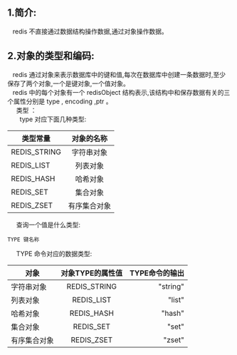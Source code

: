 ## 1.简介:
&nbsp;&nbsp; redis 不直接通过数据结构操作数据,通过对象操作数据。
## 2.对象的类型和编码:    
&nbsp;&nbsp; redis 通过对象来表示数据库中的键和值,每次在数据库中创建一条数据时,至少保存了两个对象,一个是键对象,一个值对象。   
&nbsp;&nbsp; redis 中的每个对象有一个 redisObject 结构表示,该结构中和保存数据有关的三个属性分别是 type , encoding ,ptr 。   
&nbsp;&nbsp;&nbsp;&nbsp;  类型 ：  
&nbsp;&nbsp;&nbsp;&nbsp;&nbsp;&nbsp; type 对应下面几种类型:   


类型常量|对象的名称
--|:--:
REDIS_STRING|字符串对象
REDIS_LIST|列表对象
REDIS_HASH|哈希对象
REDIS_SET|集合对象
REDIS_ZSET|有序集合对象


&nbsp;&nbsp;&nbsp;&nbsp;  查询一个值是什么类型:     
```
TYPE 键名称
```
&nbsp;&nbsp;&nbsp;&nbsp;  TYPE 命令对应的数据类型:    


对象|对象TYPE的属性值|TYPE命令的输出
--|:--:|--:
字符串对象 | REDIS_STRING | "string"
列表对象   | REDIS_LIST   | "list"
哈希对象   | REDIS_HASH   | "hash"
集合对象   | REDIS_SET    |  "set"
有序集合对象| REDIS_ZSET  |  "zset"
